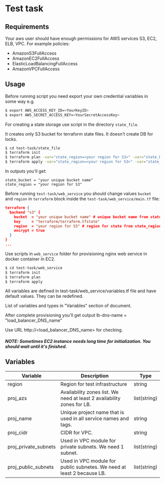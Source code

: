 # Test task

## Requirements

Your aws user should have enough permissions for AWS services S3, EC2, ELB, VPC. For example policies:

- AmazonS3FullAccess
- AmazonEC2FullAccess
- ElasticLoadBalancingFullAccess 
- AmazonVPCFullAccess

## Usage

Before running script you need export your own credential variables in some way e.g.

```sh
$ export AWS_ACCESS_KEY_ID=<YourKeyID>
$ export AWS_SECRET_ACCESS_KEY=<YourSecretAccessKey>
```

For creating a state storage use script in the directory `state_file`.

It creates only S3 bucket for terraform state files. It doesn't create DB for locks.

```sh
$ cd test-task/state_file
$ terraform init
$ terraform plan -var="state_region=<your region for S3>" -var="state_bucket=<your unique bucket name>"
$ terraform apply -var="state_region=<your region for S3>" -var="state_bucket=<your unique bucket name>"
```

In outputs you'll get:

```
state_bucket = "your unique bucket name"
state_region = "your region for S3"
```

Before running `test-task/web_service` you should change values `bucket` and `region` in `terraform` block inside the `test-task/web_service/main.tf` file:

```json
terraform {
  backend "s3" {
    bucket  = "your unique bucket name" # unique bucket name from state_bucket
    key     = "terraform/terraform.tfstate"
    region  = "your region for S3" # region for state from state_region
    encrypt = true
  }
}
...
```

Use scripts in `web_service` folder for provisioning nginx web service in docker container in EC2.

```sh
$ cd test-task/web_service
$ terraform init
$ terraform plan
$ terraform apply
```

All variables are defined in test-task/web_service/variables.tf file and have default values. They can be redefined.

List of variables and types in "Variables" section of document.

After complete provisioning you'll get output lb-dns-name = "load_balancer_DNS_name"

Use URL http://<load_balancer_DNS_name> for checking.

##### NOTE: Sometimes EC2 instance needs long time for initialization. You should wait until it's finished. 

## Variables

| Variable             | Description                                                  | Type         |
| -------------------- | ------------------------------------------------------------ | ------------ |
| region               | Region for test infrastructure                               | string       |
| proj_azs             | Availability zones list. We need at least 2 availability zones for LB. | list(string) |
| proj_name            | Unique project name that is used in all service names and tags. | string       |
| proj_cidr            | CIDR for VPC.                                                | string       |
| proj_private_subnets | Used in VPC module for private subnets. We need 1 subnet.    | list(string) |
| proj_public_subnets  | Used in VPC module for public subnetes. We need at least 2 because LB. | list(string) |
